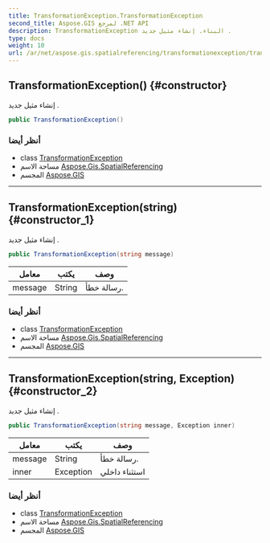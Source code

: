 ```yaml
---
title: TransformationException.TransformationException
second_title: Aspose.GIS لمرجع .NET API
description: TransformationException البناء. إنشاء مثيل جديد .
type: docs
weight: 10
url: /ar/net/aspose.gis.spatialreferencing/transformationexception/transformationexception/
---
```

## TransformationException() {#constructor}

إنشاء مثيل جديد .

```csharp
public TransformationException()
```

### أنظر أيضا

* class [TransformationException](../)
* مساحة الاسم [Aspose.Gis.SpatialReferencing](../../transformationexception/)
* المجسم [Aspose.GIS](../../../)

---

## TransformationException(string) {#constructor_1}

إنشاء مثيل جديد .

```csharp
public TransformationException(string message)
```

| معامل | يكتب | وصف |
| --- | --- | --- |
| message | String | رسالة خطأ. |

### أنظر أيضا

* class [TransformationException](../)
* مساحة الاسم [Aspose.Gis.SpatialReferencing](../../transformationexception/)
* المجسم [Aspose.GIS](../../../)

---

## TransformationException(string, Exception) {#constructor_2}

إنشاء مثيل جديد .

```csharp
public TransformationException(string message, Exception inner)
```

| معامل | يكتب | وصف |
| --- | --- | --- |
| message | String | رسالة خطأ. |
| inner | Exception | استثناء داخلي |

### أنظر أيضا

* class [TransformationException](../)
* مساحة الاسم [Aspose.Gis.SpatialReferencing](../../transformationexception/)
* المجسم [Aspose.GIS](../../../)


